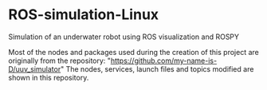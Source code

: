 # ROS-simulation-Linux
Simulation of an underwater robot using ROS visualization and ROSPY

Most of the nodes and packages used during the creation of this project are originally from the repository: 
"https://github.com/my-name-is-D/uuv_simulator"
The nodes, services, launch files and topics modified are shown in this repository.
